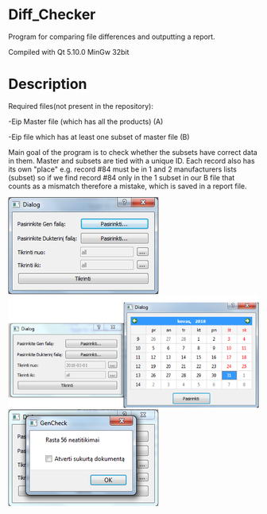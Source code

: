 # Diff_Checker
Program for comparing file differences and outputting a report.

Compiled with Qt 5.10.0 MinGw 32bit
# Description

Required files(not present in the repository):

-Eip Master file (which has all the products) (A)

-Eip file which has at least one subset of master file (B)

Main goal of the program is to check whether the subsets have correct data in them. Master and subsets are tied with a unique ID. Each record also has its own "place" e.g. record #84 must be in 1 and 2 manufacturers lists (subset) so if we find record #84 only in the 1 subset in our B file that counts as a mismatch therefore a mistake, which is saved in a report file.


 ![Start](screens/pradzia.png)
 ![Date Select](screens/date_select.png)
 ![Program result](screens/program_result.png)

